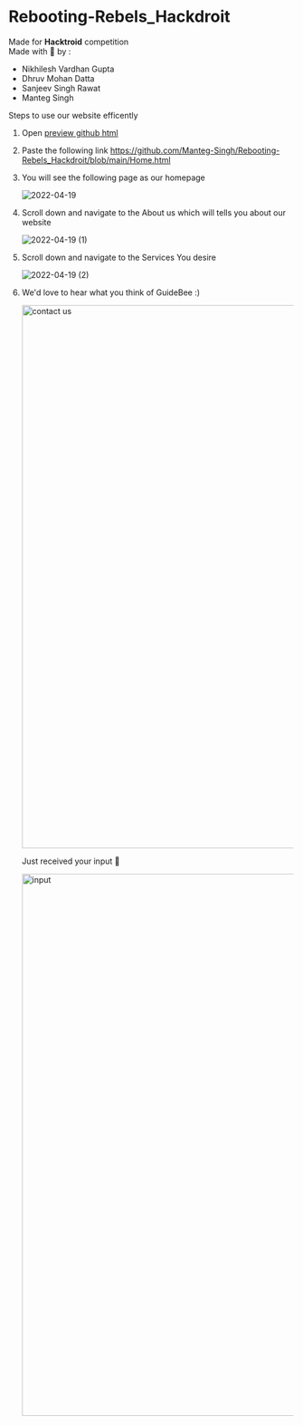 # Rebooting-Rebels_Hackdroit


Made for **Hacktroid** competition  
Made with 💙 by :
- Nikhilesh Vardhan Gupta
- Dhruv Mohan Datta
- Sanjeev Singh Rawat
- Manteg Singh  

Steps to use our website efficently
1. Open [preview github html](https://htmlpreview.github.io/)  
2. Paste the following link https://github.com/Manteg-Singh/Rebooting-Rebels_Hackdroit/blob/main/Home.html
3. You will see the following page as our homepage
 
 
   ![2022-04-19](https://user-images.githubusercontent.com/78022273/163987465-7c3ff27c-6372-4a19-8e75-e9a9e42312c0.png)
   
5. Scroll down and navigate to the About us which will tells you about our website  


   ![2022-04-19 (1)](https://user-images.githubusercontent.com/78022273/163987486-3473993e-fb6c-4a47-8ec7-e53387ae7481.png)
   
6. Scroll down and navigate to the Services You desire


   ![2022-04-19 (2)](https://user-images.githubusercontent.com/78022273/163987502-03a3f6e6-9137-43f8-89db-262f894ef526.png)

7. We'd love to hear what you think of GuideBee :)


   <img width="960" alt="contact us" src="https://user-images.githubusercontent.com/75999878/177797325-45a97125-b6b8-49ec-910d-02d638f2f4e6.png">

   
   
   Just received your input 🙌
   
   <img width="958" alt="input" src="https://user-images.githubusercontent.com/75999878/177796184-6feffeaf-15dd-4130-9843-3b8ab27067b6.png">



   
